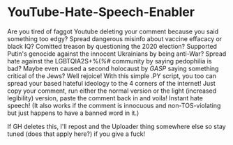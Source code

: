 # YouTube-Hate-Speech-Enabler

Are you tired of faggot Youtube deleting your comment because you said something too edgy? Spread dangerous misinfo about vaccine effacacy or black IQ?
Comitted treason by questioning the 2020 election? Supported Putin's genocide against the innocent Ukrainians by being anti-War? Spread hate against the 
LGBTQIA2S+%(*%#* community by saying pedophilia is bad? Maybe even caused a second holocaust by *GASP* saying something critical of the Jews?
Well rejoice! With this simple .PY script, you too can spread your based hateful ideology to the 4 corners of the internet! Just copy your comment, 
run either the normal version or the light (increased legibility) version, paste the comment back in and voila! Instant hate speech!
(It also works if the comment is innocuous and non-TOS-violating but just happens to have a banned word in it.)

If GH deletes this, I'll repost and the Uploader thing somewhere else so stay tuned (does that apply here?) if you give a fuck!
